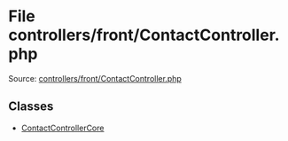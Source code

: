 File controllers/front/ContactController.php
=========

Source: [controllers/front/ContactController.php](https://github.com/PrestaShop/PrestaShop/blob/1.5.6.0/controllers/front/ContactController.php)


Classes
-------

* [ContactControllerCore](class.ContactControllerCore.md)

